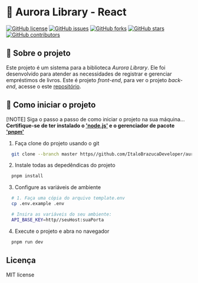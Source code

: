 # 📕 Aurora Library - React

[![GitHub license](https://img.shields.io/github/license/ItaloBrazucaDeveloper/aurora_library)](https://github.com/ItaloBrazucaDeveloper/aurora_library/blob/master/LICENSE)
[![GitHub issues](https://img.shields.io/github/issues/ItaloBrazucaDeveloper/aurora_library)](https://github.com/ItaloBrazucaDeveloper/aurora_library/issues)
[![GitHub forks](https://img.shields.io/github/forks/ItaloBrazucaDeveloper/aurora_library)](https://github.com/ItaloBrazucaDeveloper/aurora_library/network)
[![GitHub stars](https://img.shields.io/github/stars/ItaloBrazucaDeveloper/aurora_library)](https://github.com/ItaloBrazucaDeveloper/aurora_library/stargazers)
[![GitHub contributors](https://img.shields.io/github/contributors/ItaloBrazucaDeveloper/aurora_library)](https://github.com/ItaloBrazucaDeveloper/aurora_library/graphs/contributors)

## 📝 Sobre o projeto
Este projeto é um sistema para a biblioteca _Aurora Library_. Ele foi desenvolvido para atender as necessidades de registrar e gerenciar empréstimos de livros. Este é projeto _front-end_, para ver o projeto _back-end_, acesse o este [repositório](https://github.com/Dev-Benicio/aurora-library-project). 

## 🚀 Como iniciar o projeto
[!NOTE] Siga o passo a passo de como iniciar o projeto na sua máquina...   
**Certifique-se de ter instalado o ['node.js'](https://nodejs.org/pt) e o gerenciador de pacote ['pnpm'](https://nodejs.org/pt)**

1. Faça clone do projeto usando o git
```bash
  git clone --branch master https//github.com/ItaloBrazucaDeveloper/aurora_library.git
```

2. Instale todas as depedêndicas do projeto
```bash
  pnpm install
```

3. Configure as variáveis de ambiente
  ```bash
    # 1. Faça uma cópia do arquivo template.env
    cp .env.example .env
  ```
  
  ```bash
    # Insira as variáveis do seu ambiente:
    API_BASE_KEY=http//seuHost:suaPorta
  ```

4. Execute o projeto e abra no navegador
```bash
  pnpm run dev
```

## Licença

MIT license